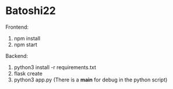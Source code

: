 # Batoshi22

Frontend:
1. npm install
2. npm start

Backend:
1. python3 install -r requirements.txt
2. flask create
3. python3 app.py (There is a __main__ for debug in the python script)
